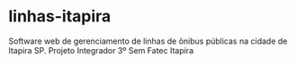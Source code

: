 # linhas-itapira
Software web de gerenciamento de linhas de ônibus públicas na cidade de Itapira SP. Projeto Integrador 3º Sem Fatec Itapira
